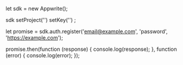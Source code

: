 let sdk = new Appwrite();

sdk
    setProject('')
    setKey('')
;

let promise = sdk.auth.register('email@example.com', 'password', 'https://example.com');

promise.then(function (response) {
    console.log(response);
}, function (error) {
    console.log(error);
});